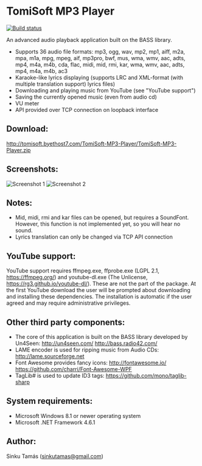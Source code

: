 TomiSoft MP3 Player
===================

[![Build status](https://ci.appveyor.com/api/projects/status/9yv8gg2qf1c80g2d?svg=true)](https://ci.appveyor.com/project/std66/tomisoft-mp3-player)

An advanced audio playback application built on the BASS library.
  - Supports 36 audio file formats: mp3, ogg, wav, mp2, mp1, aiff, m2a, mpa, m1a, mpg, mpeg, aif, mp3pro, bwf, mus, wma, wmv, aac, adts, mp4, m4a, m4b, cda, flac, midi, mid, rmi, kar, wma, wmv, aac, adts, mp4, m4a, m4b, ac3
  - Karaoke-like lyrics displaying (supports LRC and XML-format (with multiple translation support) lyrics files)
  - Downloading and playing music from YouTube (see "YouTube support")
  - Saving the currently opened music (even from audio cd)
  - VU meter
  - API provided over TCP connection on loopback interface

Download:
---------
http://tomisoft.byethost7.com/TomiSoft-MP3-Player/TomiSoft-MP3-Player.zip

Screenshots:
------------
![Screenshot 1](https://github.com/std66/TomiSoft-MP3-Player/raw/master/Screenshots/Screen1.png "Main screen")
![Screenshot 2](https://github.com/std66/TomiSoft-MP3-Player/raw/master/Screenshots/Screen2.png "Playlist")
  
Notes:
------
  - Mid, midi, rmi and kar files can be opened, but requires a SoundFont. However, this function is not implemented yet, so you will hear no sound.
  - Lyrics translation can only be changed via TCP API connection

YouTube support:
----------------
YouTube support requires ffmpeg.exe, ffprobe.exe (LGPL 2.1, https://ffmpeg.org/) and youtube-dl.exe (The Unlicense, https://rg3.github.io/youtube-dl/). These are not the part of the package. At the first YouTube download the user will be prompted about downloading and installing these dependencies. The installation is automatic if the user agreed and may require administrative privileges.

Other third party components:
-----------------------------
  - The core of this application is built on the BASS library developed by Un4Seen: http://un4seen.com/ http://bass.radio42.com/
  - LAME encoder is used for ripping music from Audio CDs: http://lame.sourceforge.net
  - Font Awesome provides fancy icons: http://fontawesome.io/ https://github.com/charri/Font-Awesome-WPF
  - TagLib# is used to update ID3 tags: https://github.com/mono/taglib-sharp

System requirements:
--------------------
  - Microsoft Windows 8.1 or newer operating system
  - Microsoft .NET Framework 4.6.1
  
Author:
-------
Sinku Tamás (sinkutamas@gmail.com)
